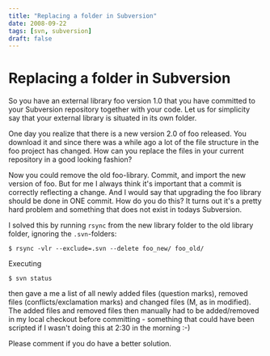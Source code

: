 ```yaml
---
title: "Replacing a folder in Subversion"
date: 2008-09-22
tags: [svn, subversion]
draft: false
---
```


Replacing a folder in Subversion
================================

So you have an external library foo version 1.0 that you have committed
to your Subversion repository together with your code. Let us for
simplicity say that your external library is situated in its own folder.

One day you realize that there is a new version 2.0 of foo released. You
download it and since there was a while ago a lot of the file structure
in the foo project has changed. How can you replace the files in your
current repository in a good looking fashion?

Now you could remove the old foo-library. Commit, and import the new
version of foo. But for me I always think it's important that a commit
is correctly reflecting a change. And I would say that upgrading the foo
library should be done in ONE commit. How do you do this? It turns out
it's a pretty hard problem and something that does not exist in todays
Subversion.

I solved this by running `rsync` from the new library folder to the old
library folder, ignoring the `.svn`-folders:

``` {.sourceCode .bash}
$ rsync -vlr --exclude=.svn --delete foo_new/ foo_old/
```

Executing

``` {.sourceCode .bash}
$ svn status
```

then gave a me a list of all newly added files (question marks), removed
files (conflicts/exclamation marks) and changed files (M, as in
modified). The added files and removed files then manually had to be
added/removed in my local checkout before committing - something that
could have been scripted if I wasn't doing this at 2:30 in the morning
:-)

Please comment if you do have a better solution.
